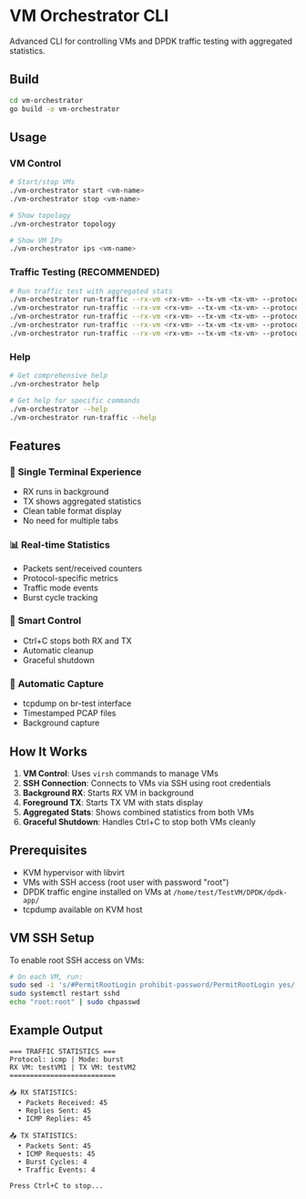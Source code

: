 # VM Orchestrator CLI

Advanced CLI for controlling VMs and DPDK traffic testing with aggregated statistics.

## Build
```bash
cd vm-orchestrator
go build -o vm-orchestrator
```

## Usage

### VM Control
```bash
# Start/stop VMs
./vm-orchestrator start <vm-name>
./vm-orchestrator stop <vm-name>

# Show topology
./vm-orchestrator topology

# Show VM IPs
./vm-orchestrator ips <vm-name>
```

### Traffic Testing (RECOMMENDED)
```bash
# Run traffic test with aggregated stats
./vm-orchestrator run-traffic --rx-vm <rx-vm> --tx-vm <tx-vm> --protocol icmp --mode continuous
./vm-orchestrator run-traffic --rx-vm <rx-vm> --tx-vm <tx-vm> --protocol udp --mode burst --message "test"
./vm-orchestrator run-traffic --rx-vm <rx-vm> --tx-vm <tx-vm> --protocol tcp --mode rate-limited --message "TCP test"
./vm-orchestrator run-traffic --rx-vm <rx-vm> --tx-vm <tx-vm> --protocol dns --mode continuous --domain example.com
./vm-orchestrator run-traffic --rx-vm <rx-vm> --tx-vm <tx-vm> --protocol arp --mode burst
```

### Help
```bash
# Get comprehensive help
./vm-orchestrator help

# Get help for specific commands
./vm-orchestrator --help
./vm-orchestrator run-traffic --help
```

## Features

### 🚀 **Single Terminal Experience**
- RX runs in background
- TX shows aggregated statistics
- Clean table format display
- No need for multiple tabs

### 📊 **Real-time Statistics**
- Packets sent/received counters
- Protocol-specific metrics
- Traffic mode events
- Burst cycle tracking

### 🎯 **Smart Control**
- Ctrl+C stops both RX and TX
- Automatic cleanup
- Graceful shutdown

### 📁 **Automatic Capture**
- tcpdump on br-test interface
- Timestamped PCAP files
- Background capture

## How It Works

1. **VM Control**: Uses `virsh` commands to manage VMs
2. **SSH Connection**: Connects to VMs via SSH using root credentials
3. **Background RX**: Starts RX VM in background
4. **Foreground TX**: Starts TX VM with stats display
5. **Aggregated Stats**: Shows combined statistics from both VMs
6. **Graceful Shutdown**: Handles Ctrl+C to stop both VMs cleanly

## Prerequisites

- KVM hypervisor with libvirt
- VMs with SSH access (root user with password "root")
- DPDK traffic engine installed on VMs at `/home/test/TestVM/DPDK/dpdk-app/`
- tcpdump available on KVM host

## VM SSH Setup

To enable root SSH access on VMs:
```bash
# On each VM, run:
sudo sed -i 's/#PermitRootLogin prohibit-password/PermitRootLogin yes/' /etc/ssh/sshd_config
sudo systemctl restart sshd
echo "root:root" | sudo chpasswd
```

## Example Output

```
=== TRAFFIC STATISTICS ===
Protocol: icmp | Mode: burst
RX VM: testVM1 | TX VM: testVM2
==========================

📥 RX STATISTICS:
  • Packets Received: 45
  • Replies Sent: 45
  • ICMP Replies: 45

📤 TX STATISTICS:
  • Packets Sent: 45
  • ICMP Requests: 45
  • Burst Cycles: 4
  • Traffic Events: 4

Press Ctrl+C to stop...
``` 